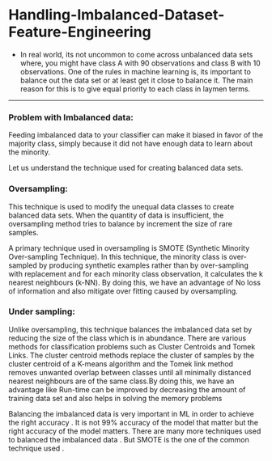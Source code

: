 # Handling-Imbalanced-Dataset-Feature-Engineering

* In real world, its not uncommon to come across unbalanced data sets where, you might have class A with 90 observations
and class B with 10 observations. One of the rules in machine learning is, its important to balance out the data set or
at least get it close to balance it. The main reason for this is to give equal priority to each class in laymen terms.

<hr>

### Problem with Imbalanced data:

Feeding imbalanced data to your classifier can make it biased in favor of the majority class, simply because it did not have enough data to learn about the minority.

Let us understand the technique used for creating balanced data sets.

### Oversampling:

This technique is used to modify the unequal data classes to create balanced data sets. When the quantity of data is insufficient, the oversampling method tries to balance by increment the size of rare samples.

A primary technique used in oversampling is SMOTE (Synthetic Minority Over-sampling Technique). In this technique, the minority class is over-sampled by producing synthetic examples rather than by over-sampling with replacement and for each minority class observation, it calculates the k nearest neighbours (k-NN). By doing this, we have an advantage of No loss of information and also mitigate over fitting caused by oversampling.

### Under sampling:

Unlike oversampling, this technique balances the imbalanced data set by reducing the size of the class which is in abundance. There are various methods for classification problems such as Cluster Centroids and Tomek Links. The cluster centroid methods replace the cluster of samples by the cluster centroid of a K-means algorithm and the Tomek link method removes unwanted overlap between classes until all minimally distanced nearest neighbours are of the same class.By doing this, we have an advantage like Run-time can be improved by decreasing the amount of training data set and also helps in solving the memory problems

Balancing the imbalanced data is very important in ML in order to achieve the right accuracy . It is not 99% accuracy of the model that matter but the right accuracy of the model matters. There are many more techniques used to balanced the imbalanced data . But SMOTE is the one of the common technique used .

